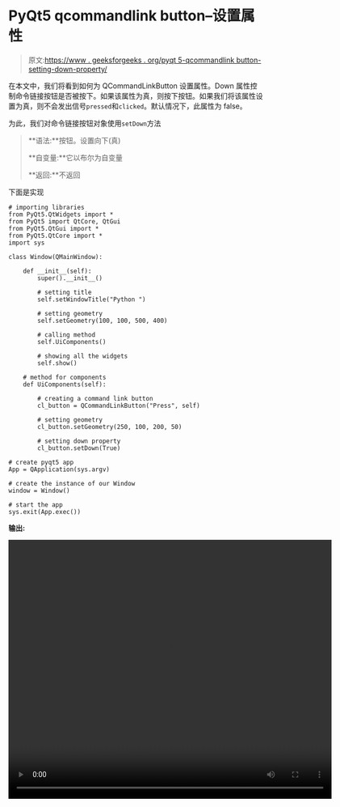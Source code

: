 # PyQt5 qcommandlink button–设置属性

> 原文:[https://www . geeksforgeeks . org/pyqt 5-qcommandlink button-setting-down-property/](https://www.geeksforgeeks.org/pyqt5-qcommandlinkbutton-setting-down-property/)

在本文中，我们将看到如何为 QCommandLinkButton 设置属性。Down 属性控制命令链接按钮是否被按下。如果该属性为真，则按下按钮。如果我们将该属性设置为真，则不会发出信号`pressed`和`clicked`。默认情况下，此属性为 false。

为此，我们对命令链接按钮对象使用`setDown`方法

> **语法:**按钮。设置向下(真)
> 
> **自变量:**它以布尔为自变量
> 
> **返回:**不返回

下面是实现

```
# importing libraries
from PyQt5.QtWidgets import * 
from PyQt5 import QtCore, QtGui
from PyQt5.QtGui import * 
from PyQt5.QtCore import * 
import sys

class Window(QMainWindow):

    def __init__(self):
        super().__init__()

        # setting title
        self.setWindowTitle("Python ")

        # setting geometry
        self.setGeometry(100, 100, 500, 400)

        # calling method
        self.UiComponents()

        # showing all the widgets
        self.show()

    # method for components
    def UiComponents(self):

        # creating a command link button
        cl_button = QCommandLinkButton("Press", self)

        # setting geometry
        cl_button.setGeometry(250, 100, 200, 50)

        # setting down property
        cl_button.setDown(True)

# create pyqt5 app
App = QApplication(sys.argv)

# create the instance of our Window
window = Window()

# start the app
sys.exit(App.exec())
```

**输出:**

<video class="wp-video-shortcode" id="video-441070-1" width="640" height="512" preload="metadata" controls=""><source type="video/mp4" src="https://media.geeksforgeeks.org/wp-content/uploads/20200628234522/Python-2020-06-28-23-44-58.mp4?_=1">[https://media.geeksforgeeks.org/wp-content/uploads/20200628234522/Python-2020-06-28-23-44-58.mp4](https://media.geeksforgeeks.org/wp-content/uploads/20200628234522/Python-2020-06-28-23-44-58.mp4)</video>